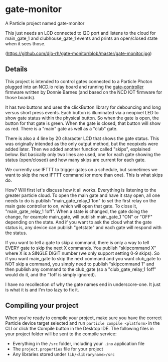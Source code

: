 # gate-monitor

A Particle project named gate-monitor

This just needs an LCD connected to I2C port and listens to the cloud for main_gate_1 and clubhouse_gate_1 events and prints an open/closed state when it sees those.

(https://github.com/djb-rh/gate-monitor/blob/master/gate-monitor.jpg)

## Details

This project is intended to control gates connected to a Particle Photon plugged into an NCD.io relay board and running the [gate-controller](https://github.com/djb-rh/gate-controller) firmware written by Donnie Barnes (and based on the NCD IOT firmware for those boards).

It has two buttons and uses the clickButton library for debouncing and long versus short press events. Each button is illuminated via a neopixel LED to show gate status within the physical button. So when the gate is open, the button for that gate is green. When the gate is closed, that button will show as red. There is a "main" gate as well as a "club" gate.

There is also a 4 line by 20 character LCD that shows the gate status. This was originally intended as the only output method, but the neopixels were added later. Then we added another function called "skips", explained below. But basically only two lines are used, one for each gate showing the status (open/closed) and how many skips are current for each gate.

We currently use IFTTT to trigger gates on a schedule, but sometimes we want to skip the next IFTTT command (or more than one). This is what skips do.

How? Will first let's discuss how it all works. Everything is listening to the greater particle cloud. To open the main gate and have it stay open, all one needs to do is publish "main_gate_relay_1 1on" to set the first relay on the main gate controller to on, which will open that gate. To close it, "main_gate_relay_1 1off". When a state is changed, the gate doing the change, for example main_gate, will publish main_gate_1 "ON" or "OFF" depending on the state. And if you want to ask the cloud what the gate status is, any device can publish "getstate" and each gate will respond with the status.

If you want to tell a gate to skip a command, there is only a way to tell EVERY gate to skip the next X commands. You publish "skipcommand X" where X is a SINGLE DIGIT number (we only support setting 0-9 skips). So if you want main_gate to skip the next command and you want club_gate to NOT skip a command, you simply need to publish "skipcommand 1" and then publish any command to the club_gate (so a "club_gate_relay_1 1off" would do it, and the "1off is simply ignored).

I have no recollection of why the gate names end in underscore-one. It just is what it is and I'm too lazy to fix it.

## Compiling your project

When you're ready to compile your project, make sure you have the correct Particle device target selected and run `particle compile <platform>` in the CLI or click the Compile button in the Desktop IDE. The following files in your project folder will be sent to the compile service:

- Everything in the `/src` folder, including your `.ino` application file
- The `project.properties` file for your project
- Any libraries stored under `lib/<libraryname>/src`
